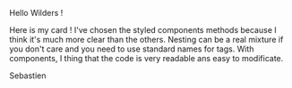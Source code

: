 Hello Wilders !

Here is my card ! I've chosen the styled components methods because I think it's much more clear than the others.
Nesting can be a real mixture if you don't care and you need to use standard names for tags.
With components, I thing that the code is very readable ans easy to modificate.

Sebastien